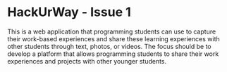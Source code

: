 # HackUrWay - Issue 1

This is a web application that programming students can use to capture their work-based experiences and share these learning experiences with other students through text, photos, or videos. The focus should be to develop a platform that allows programming students to share their work experiences and projects with other younger students.
